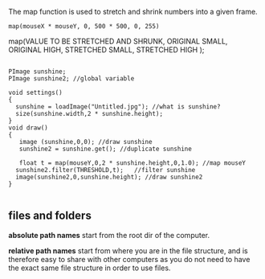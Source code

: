 The map function is used to stretch and shrink numbers into a given frame.
```
map(mouseX * mouseY, 0, 500 * 500, 0, 255)
```
map(VALUE TO BE STRETCHED AND SHRUNK, ORIGINAL SMALL, ORIGINAL HIGH, STRETCHED SMALL, STRETCHED HIGH );
```

PImage sunshine;
PImage sunshine2; //global variable

void settings()
{
  sunshine = loadImage("Untitled.jpg"); //what is sunshine?
  size(sunshine.width,2 * sunshine.height);
}
void draw()
{
   image (sunshine,0,0); //draw sunshine
   sunshine2 = sunshine.get(); //duplicate sunshine
   
   float t = map(mouseY,0,2 * sunshine.height,0,1.0); //map mouseY
  sunshine2.filter(THRESHOLD,t);   //filter sunshine
  image(sunshine2,0,sunshine.height); //draw sunshine2
}


```

## files and folders
**absolute path names** start from the root dir of the computer.

**relative path names** start from where you are in the file structure, and is therefore easy to share with other computers as you do not need to have the exact same file structure in order to use files.